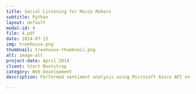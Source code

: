 ```yaml
---
title: Social Listening for Movie Makers
subtitle: Python
layout: default
modal-id: 4
file: 4.pdf
date: 2014-07-15
img: treehouse.png
thumbnail: treehouse-thumbnail.png
alt: image-alt
project-date: April 2014
client: Start Bootstrap
category: Web Development
description: Performed sentiment analysis using Microsoft Azure API on YouTube trailer comments for the top 100 movies of 2017 scraped from IMDB, which is then used to predict the sales of a particular movie. The keyword analysis can be utilized to target the marketing campaign for the movie 

---
```

